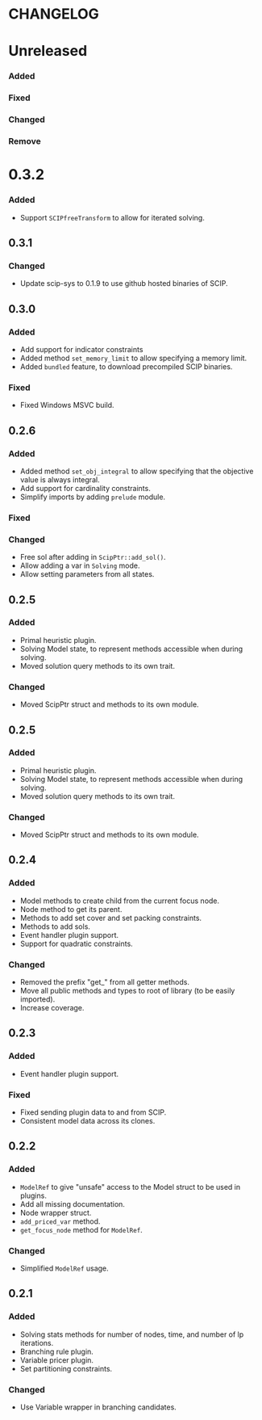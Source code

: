 # CHANGELOG

# Unreleased
### Added
### Fixed
### Changed
### Remove

# 0.3.2
### Added
- Support `SCIPfreeTransform` to allow for iterated solving.  

## 0.3.1
### Changed
- Update scip-sys to 0.1.9 to use github hosted binaries of SCIP.

## 0.3.0
### Added
 - Add support for indicator constraints
 - Added method `set_memory_limit` to allow specifying a memory limit.
 - Added `bundled` feature, to download precompiled SCIP binaries. 
### Fixed
 - Fixed Windows MSVC build.

## 0.2.6
### Added
 - Added method `set_obj_integral` to allow specifying that the objective value is always integral.
 - Add support for cardinality constraints.
 - Simplify imports by adding `prelude` module.
### Fixed
### Changed
- Free sol after adding in `ScipPtr::add_sol()`.
- Allow adding a var in `Solving` mode.
- Allow setting parameters from all states.

## 0.2.5
### Added
- Primal heuristic plugin.
- Solving Model state, to represent methods accessible when during solving.
- Moved solution query methods to its own trait.
### Changed
- Moved ScipPtr struct and methods to its own module. 

## 0.2.5
### Added
- Primal heuristic plugin.
- Solving Model state, to represent methods accessible when during solving.
- Moved solution query methods to its own trait.
### Changed
- Moved ScipPtr struct and methods to its own module. 

## 0.2.4
### Added
- Model methods to create child from the current focus node. 
- Node method to get its parent.
- Methods to add set cover and set packing constraints.
- Methods to add sols. 
- Event handler plugin support. 
- Support for quadratic constraints.
### Changed
- Removed the prefix "get_" from all getter methods.
- Move all public methods and types to root of library (to be easily imported).
- Increase coverage.


## 0.2.3
### Added
- Event handler plugin support. 
### Fixed
- Fixed sending plugin data to and from SCIP. 
- Consistent model data across its clones. 


## 0.2.2
### Added
- `ModelRef` to give "unsafe" access to the Model struct to be used in plugins. 
- Add all missing documentation.
- Node wrapper struct. 
- `add_priced_var` method.
- `get_focus_node` method for `ModelRef`. 
### Changed
- Simplified `ModelRef` usage. 


## 0.2.1
### Added
- Solving stats methods for number of nodes, time, and number of lp iterations. 
- Branching rule plugin. 
- Variable pricer plugin. 
- Set partitioning constraints.
### Changed
- Use Variable wrapper in branching candidates. 
